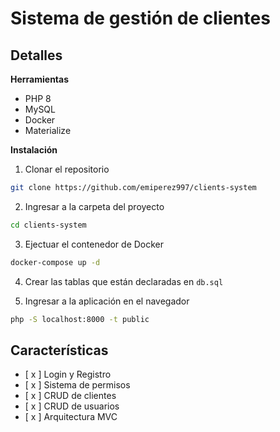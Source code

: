 # Sistema de gestión de clientes

## Detalles

**Herramientas**

- PHP 8
- MySQL
- Docker
- Materialize

**Instalación**

1. Clonar el repositorio

```bash
git clone https://github.com/emiperez997/clients-system
```

2. Ingresar a la carpeta del proyecto

```bash
cd clients-system
```

3. Ejectuar el contenedor de Docker

```bash
docker-compose up -d
```

4. Crear las tablas que están declaradas en `db.sql`

5. Ingresar a la aplicación en el navegador

```bash
php -S localhost:8000 -t public
```

## Características

- [ x ] Login y Registro
- [ x ] Sistema de permisos
- [ x ] CRUD de clientes
- [ x ] CRUD de usuarios
- [ x ] Arquitectura MVC
